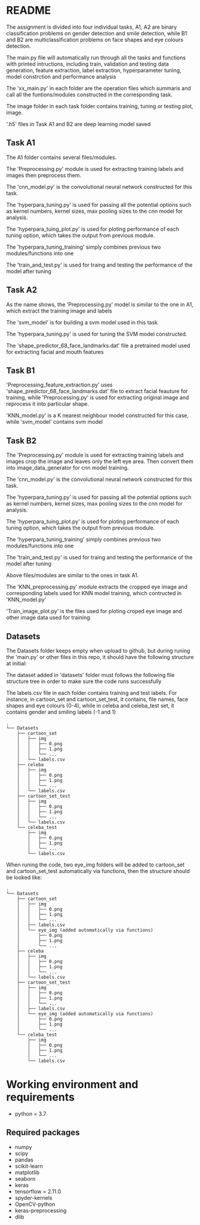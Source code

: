 # README

The assignment is divided into four individual tasks, A1, A2 are binary classification problems on gender detection and smile detection, while B1 and B2 are multiclassification problems on face shapes and eye colours detection.

The main.py file will automatically run through all the tasks and functions with printed intructions, including train, validation and testing data generation, feature extraction, label extraction, hyperparameter tuning, model constrction and performance analysis

The 'xx_main.py' in each folder are the operation files which summaris and call all the funtions/modules constructed in the corresponding task.

The image folder in each task folder contains training, tuning or testing plot, image.

'.h5' files in Task A1 and B2 are deep learning model saved


## Task A1

The A1 folder contains several files/modules. 

The 'Preprocessing.py' module is used for extracting training labels and images then preprocess them.

The 'cnn_model.py' is the convolutional neural network constructed for this task.

The 'hyperpara_tuning.py' is used for passing all the potential options such as kernel numbers, kernel sizes, max pooling sizes to the cnn model for analysis.

The 'hyperpara_tuing_plot.py' is used for ploting performance of each tuning option, which takes the output from previous module.

The 'hyperpara_tuning_training' simply combines previous two modules/functions into one

The 'train_and_test.py' is used for traing and testing the performance of the model after tuning


## Task A2

As the name shows, the 'Preprocessing.py' model is similar to the one in A1, which extract the training image and labels

The 'svm_model' is for building a svm model used in this task

The 'hyperpara_tuning.py' is used for tuning the SVM model constructed.

The 'shape_predictor_68_face_landmarks.dat' file a pretrained model used for extracting facial and mouth features


## Task B1

'Preprocessing_feature_extraction.py' uses 'shape_predictor_68_face_landmarks.dat' file to extract facial feauture for training, while 'Preprocessing.py' is used for extracting original image and reprocess it into particular shape.

'KNN_model.py' is a K nearest neighbour model constructed for this case, while 'svm_model' contains svm model


## Task B2

The 'Preprocessing.py' module is used for extracting training labels and images crop the image and leaves only the left eye area. Then convert them into image_data_generator for cnn model training.

The 'cnn_model.py' is the convolutional neural network constructed for this task.

The 'hyperpara_tuning.py' is used for passing all the potential options such as kernel numbers, kernel sizes, max pooling sizes to the cnn model for analysis.

The 'hyperpara_tuing_plot.py' is used for ploting performance of each tuning option, which takes the output from previous module.

The 'hyperpara_tuning_training' simply combines previous two modules/functions into one

The 'train_and_test.py' is used for traing and testing the performance of the model after tuning

Above files/modules are similar to the ones in task A1.

The 'KNN_preprocessing.py' module extracts the cropped eye image and corresponding labels used for KNN model training, which contructed in 'KNN_model.py'

'Train_image_plot.py' is the files used for ploting croped eye image and other image data used for training.


## Datasets

The Datasets folder keeps empty when upload to github, but during runing the 'main.py' or other files in this repo, it should have the following structure at initial:

The dataset added in 'datasets' folder must follows the following file structure tree in order to make sure the code runs successfully

The labels.csv file in each folder contains training and test labels. For instance, in cartoon_set and cartoon_set_test, it contains, file names, face shapes and eye colours (0-4), while in celeba and celeba_test set, it contains gender and smiling labels (-1 and 1)
```
.
└── Datasets
    ├── cartoon_set
    │   ├── img
    │   │   ├── 0.png
    │   │   ├── 1.png
    │   │   └── ...
    │   └── labels.csv
    ├── celeba
    │   ├── img
    │   │   ├── 0.png
    │   │   ├── 1.png
    │   │   └── ...
    │   └── labels.csv
    ├── cartoon_set_test
    │   ├── img
    │   │   ├── 0.png
    │   │   ├── 1.png
    │   │   └── ...
    │   └── labels.csv
    └── celeba_test
        ├── img
        │   ├── 0.png
        │   ├── 1.png
        │   └── ...
        └── labels.csv
```
When runing the code, two eye_img folders will be added to cartoon_set and cartoon_set_test automatically via functions, then the structure should be looked like:
```
.
└── Datasets
    ├── cartoon_set
    │   ├── img
    │   │   ├── 0.png
    │   │   ├── 1.png
    │   │   └── ...
    │   ├── labels.csv
    │   └── eye_img (added automatically via functions)
    │       ├── 0.png
    │       ├── 1.png
    │       └── ...
    ├── celeba
    │   ├── img
    │   │   ├── 0.png
    │   │   ├── 1.png
    │   │   └── ...
    │   └── labels.csv
    ├── cartoon_set_test
    │   ├── img
    │   │   ├── 0.png
    │   │   ├── 1.png
    │   │   └── ...
    │   ├── labels.csv
    │   └── eye_img (added automatically via functions)
    │       ├── 0.png
    │       ├── 1.png
    │       └── ...
    └── celeba_test
        ├── img
        │   ├── 0.png
        │   ├── 1.png
        │   └── ...
        └── labels.csv
```

# Working environment and requirements

- python = 3.7

## Required packages

- numpy
- scipy
- pandas
- scikit-learn
- matplotlib
- seaborn
- keras
- tensorflow = 2.11.0
- spyder-kernels
- OpenCV-python
- keras-preprocessing
- dlib

